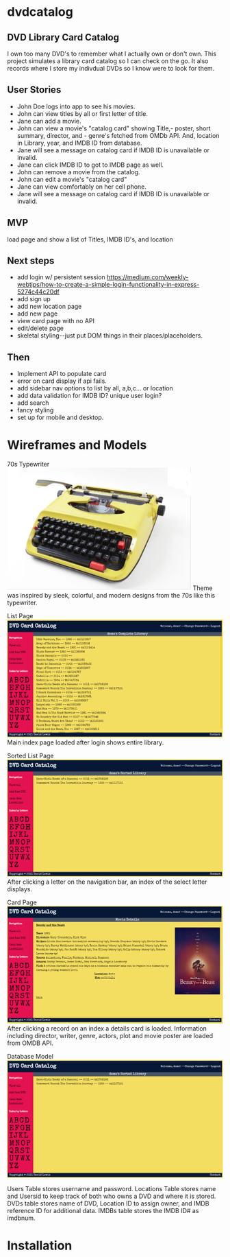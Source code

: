 # dvdcatalog
## DVD Library Card Catalog

I own too many DVD's to remember what I actually own or don't own. This project simulates a library card catalog so I can check on the go. It also records where I store my indivdual DVDs so I know were to look for them.

## User Stories

- John Doe logs into app to see his movies.
- John can view titles by all or first letter of title.
- Jane can add a movie.
- John can view a movie's "catalog card" showing Title,- poster, short summary, director, and - genre's fetched from OMDb API. And, location in Library, year, and IMDB ID from database.
- Jane will see a message on catalog card if IMDB ID is unavailable or invalid.
- Jane can click IMDB ID to got to IMDB page as well.
- John can remove a movie from the catalog.
- John can edit a movie's "catalog card"
- Jane can view comfortably on her cell phone.
- Jane will see a message on catalog card if IMDB ID is unavailable or invalid.


## MVP 

load page and show a list of Titles, IMDB ID's, and location

## Next steps

- add login w/ persistent session
https://medium.com/weekly-webtips/how-to-create-a-simple-login-functionality-in-express-5274c44c20df
- add sign up
- add new location page
- add new page
- view card page with no API
- edit/delete page
- skeletal styling--just put DOM things in their places/placeholders.

## Then
- Implement API to populate card
- error on card display if api fails.
- add sidebar nav options to list by all, a,b,c... or location
- add data validation for IMDB ID? unique user login? 
- add search
- fancy styling
- set up for mobile and desktop.

# Wireframes and Models

70s Typewriter<br/>
![Typewriter](https://raw.githubusercontent.com/davidglic/dvdcatalog/main/images/yellowtypewriter.png)
Theme was inspired by sleek, colorful, and modern designs from the 70s like this typewriter.

List Page<br/>
![list page](https://raw.githubusercontent.com/davidglic/dvdcatalog/main/images/index%20screenshot.png)
Main index page loaded after login shows entire library.

Sorted List Page<br/>
![landing page](https://raw.githubusercontent.com/davidglic/dvdcatalog/main/images/sorted%20index%20screen.png)
After clicking a letter on the navigation bar, an index of the select letter displays.

Card Page<br/>
![card page](https://raw.githubusercontent.com/davidglic/dvdcatalog/main/images/cardscreenshot.png)
After clicking a record on an index a details card is loaded. Information including director, writer, genre, actors, plot and movie poster are loaded from OMDB API.

Database Model<br/>
![database model](https://raw.githubusercontent.com/davidglic/dvdcatalog/main/images/sorted%20index%20screen.png)

Users Table stores username and password.
Locations Table stores name and Usersid to keep track of both who owns a DVD and where it is stored.
DVDs table stores name of DVD,  Location ID to assign owner, and IMDB reference ID for additional data.
IMDBs table stores the IMDB ID# as imdbnum.

# Installation
